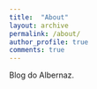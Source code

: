 ```yaml
---
title:  "About"
layout: archive
permalink: /about/
author_profile: true
comments: true
---
```


Blog do Albernaz.
